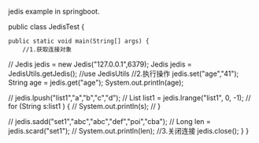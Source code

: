 jedis example in springboot.


public class JedisTest {

    public static void main(String[] args) {
        //1.获取连接对象
//        Jedis jedis = new Jedis("127.0.0.1",6379);
Jedis jedis = JedisUtils.getJedis(); //use JedisUtils
//2.执行操作
jedis.set("age","41");
String age = jedis.get("age");
System.out.println(age);

//        jedis.lpush("list1","a","b","c","d");
//        List<String> list1 = jedis.lrange("list1", 0, -1);
//        for (String s:list1 ) {
//            System.out.println(s);
//        }

//        jedis.sadd("set1","abc","abc","def","poi","cba");
//        Long len = jedis.scard("set1");
//        System.out.println(len);
//3.关闭连接
jedis.close();
}
}

